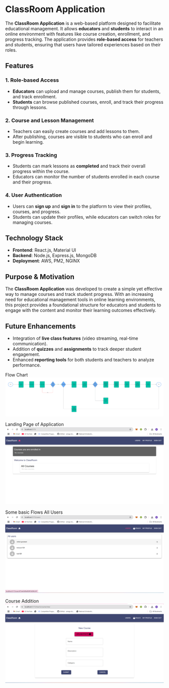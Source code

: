 
# ClassRoom Application

The **ClassRoom Application** is a web-based platform designed to facilitate educational management. It allows **educators** and **students** to interact in an online environment with features like course creation, enrollment, and progress tracking. The application provides **role-based access** for teachers and students, ensuring that users have tailored experiences based on their roles.

## Features

### 1. **Role-based Access**
- **Educators** can upload and manage courses, publish them for students, and track enrollment.
- **Students** can browse published courses, enroll, and track their progress through lessons.

### 2. **Course and Lesson Management**
- Teachers can easily create courses and add lessons to them.
- After publishing, courses are visible to students who can enroll and begin learning.

### 3. **Progress Tracking**
- Students can mark lessons as **completed** and track their overall progress within the course.
- Educators can monitor the number of students enrolled in each course and their progress.

### 4. **User Authentication**
- Users can **sign up** and **sign in** to the platform to view their profiles, courses, and progress.
- Students can update their profiles, while educators can switch roles for managing courses.

## Technology Stack

- **Frontend**: React.js, Material UI
- **Backend**: Node.js, Express.js, MongoDB
- **Deployment**: AWS, PM2, NGINX

## Purpose & Motivation

The **ClassRoom Application** was developed to create a simple yet effective way to manage courses and track student progress. With an increasing need for educational management tools in online learning environments, this project provides a foundational structure for educators and students to engage with the content and monitor their learning outcomes effectively.

## Future Enhancements

- Integration of **live class features** (video streaming, real-time communication).
- Addition of **quizzes** and **assignments** to track deeper student engagement.
- Enhanced **reporting tools** for both students and teachers to analyze performance.

  
Flow Chart
![Flow chart](client/public/FlowChart.png)


Landing Page of Application
![Landing Page of Application](client/public/LandingPageClassRoom.png)

Some basic Flows
All Users
![Users](client/public/AllUsersOnAPP.png)

Course Addition
![Add Course](client/public/AddingNewCourseClassRoom.png)

